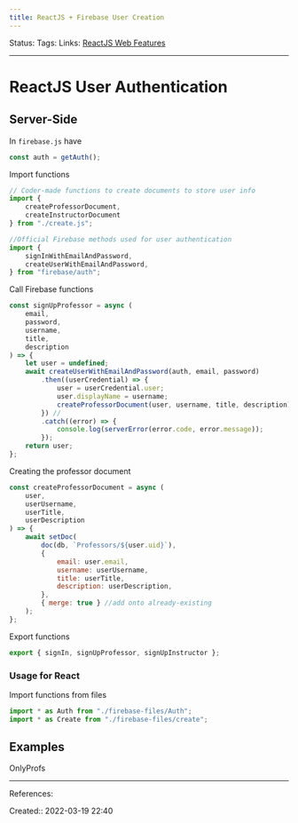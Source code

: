 ```yaml
---
title: ReactJS + Firebase User Creation
---
```

Status: 
Tags: 
Links: [ReactJS Web Features](out/reactjs-web-features.md)
___

# ReactJS User Authentication
## Server-Side
In `firebase.js` have
```js
const auth = getAuth(); 
```

Import functions
```js
// Coder-made functions to create documents to store user info
import { 
	createProfessorDocument,
	createInstructorDocument 
} from "./create.js"; 

//Official Firebase methods used for user authentication
import { 
	signInWithEmailAndPassword,
	createUserWithEmailAndPassword,
} from "firebase/auth";  
```

Call Firebase functions
```js
const signUpProfessor = async (
    email,
    password,
    username,
    title,
    description
) => {
    let user = undefined;
    await createUserWithEmailAndPassword(auth, email, password)
        .then((userCredential) => {
            user = userCredential.user;
            user.displayName = username;
            createProfessorDocument(user, username, title, description);
        }) //
        .catch((error) => {
            console.log(serverError(error.code, error.message));
        });
    return user;
};
```

Creating the professor document
```js
const createProfessorDocument = async (
    user,
    userUsername,
    userTitle,
    userDescription
) => {
    await setDoc(
        doc(db, `Professors/${user.uid}`),
        {
            email: user.email,
            username: userUsername,
            title: userTitle,
            description: userDescription,
        },
        { merge: true } //add onto already-existing
    );
};

```
Export functions
```js
export { signIn, signUpProfessor, signUpInstructor };
```
### Usage for React
Import functions from files
```js
import * as Auth from "./firebase-files/Auth";
import * as Create from "./firebase-files/create";
```
## Examples
OnlyProfs

___
References:

Created:: 2022-03-19 22:40
